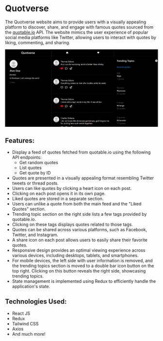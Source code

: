 # Quotverse

The Quotverse website aims to provide users with a visually appealing platform to discover, share, and engage with famous quotes sourced from the [quotable.io](https://github.com/lukePeavey/quotable) API. The website mimics the user experience of popular social media platforms like Twitter, allowing users to interact with quotes by liking, commenting, and sharing.

![Quotverse Screenshot](./public/screenshot.png)

## Features:

- Display a feed of quotes fetched from quotable.io using the following API endpoints:
  - Get random quotes
  - List quotes
  - Get quote by ID
- Quotes are presented in a visually appealing format resembling Twitter tweets or thread posts.
- Users can like quotes by clicking a heart icon on each post.
- Clicking on each post opens it in its own page.
- Liked quotes are stored in a separate section.
- Users can unlike a quote from both the main feed and the "Liked Quotes" section.
- Trending topic section on the right side lists a few tags provided by quotable.io.
- Clicking on these tags displays quotes related to those tags.
- Quotes can be shared across various platforms, such as Facebook, Twitter, and Instagram.
- A share icon on each post allows users to easily share their favorite quotes.
- Responsive design provides an optimal viewing experience across various devices, including desktops, tablets, and smartphones.
- For mobile devices, the left side with user information is removed, and the trending topics section is moved to a double bar icon button on the top right. Clicking on this button reveals the right side, showcasing trending topics.
- State management is implemented using Redux to efficiently handle the application's state.

## Technologies Used:
- React JS
- Redux
- Tailwind CSS
- Axios
- And much more!

